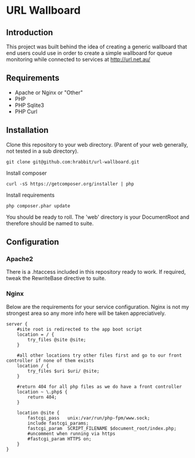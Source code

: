 # URL Wallboard

## Introduction

This project was built behind the idea of creating a generic wallboard that end users could use in order to create a simple wallboard for queue monitoring while connected to services at http://url.net.au/

## Requirements

* Apache or Nginx or "Other"
* PHP
* PHP Sqlite3
* PHP Curl

## Installation

Clone this repository to your web directory. (Parent of your web generally, not tested in a sub directory).

```
git clone git@github.com:hrabbit/url-wallboard.git
```

Install composer

```
curl -sS https://getcomposer.org/installer | php
```

Install requirements

```
php composer.phar update
```

You should be ready to roll. The 'web' directory is your DocumentRoot and therefore should be named to suite.

## Configuration

### Apache2

There is a .htaccess included in this repository ready to work. If required, tweak the RewriteBase directive to suite.

### Nginx

Below are the requirements for your service configuration. Nginx is not my strongest area so any more info here will be taken appreciatively.

```
server {
    #site root is redirected to the app boot script
    location = / {
        try_files @site @site;
    }

    #all other locations try other files first and go to our front controller if none of them exists
    location / {
        try_files $uri $uri/ @site;
    }

    #return 404 for all php files as we do have a front controller
    location ~ \.php$ {
        return 404;
    }

    location @site {
        fastcgi_pass   unix:/var/run/php-fpm/www.sock;
        include fastcgi_params;
        fastcgi_param  SCRIPT_FILENAME $document_root/index.php;
        #uncomment when running via https
        #fastcgi_param HTTPS on;
    }
}
```
